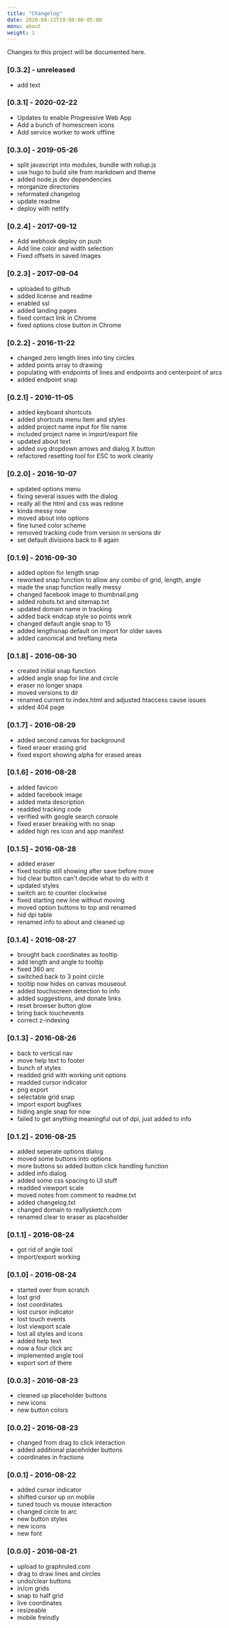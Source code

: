 ```yaml
---
title: "Changelog"
date: 2020-04-22T19:08:00-05:00
menu: about
weight: 1
---
```


Changes to this project will be documented here.

### [0.3.2] - unreleased

  * add text

### [0.3.1] - 2020-02-22

  * Updates to enable Progressive Web App
  * Add a bunch of homescreen icons
  * Add service worker to work offline

### [0.3.0] - 2019-05-26

  * split javascript into modules, bundle with rollup.js
  * use hugo to build site from markdown and theme
  * added node.js dev dependencies
  * reorganize directories
  * reformated changelog
  * update readme
  * deploy with netlify

### [0.2.4] - 2017-09-12

  * Add webhook deploy on push
  * Add line color and width selection
  * Fixed offsets in saved images

### [0.2.3] - 2017-09-04

  * uploaded to github
  * added license and readme
  * enabled ssl
  * added landing pages
  * fixed contact link in Chrome
  * fixed options close button in Chrome

### [0.2.2] - 2016-11-22

  * changed zero length lines into tiny circles
  * added points array to drawing
  * populating with endpoints of lines and endpoints and centerpoint of arcs
  * added endpoint snap

### [0.2.1] - 2016-11-05

  * added keyboard shortcuts
  * added shortcuts menu item and styles
  * added project name input for file name
  * included project name in import/export file
  * updated about text
  * added svg dropdown arrows and dialog X button
  * refactored resetting tool for ESC to work cleanly

### [0.2.0] - 2016-10-07

  * updated options menu
  * fixing several issues with the dialog
  * really all the html and css was redone
  * kinda messy now
  * moved about into options
  * fine tuned color scheme
  * removed tracking code from version in versions dir
  * set default divisions back to 8 again

### [0.1.9] - 2016-09-30

  * added option for length snap
  * reworked snap function to allow any combo of grid, length, angle
  * made the snap function really messy
  * changed facebook image to thumbnail.png
  * added robots.txt and sitemap.txt
  * updated domain name in tracking
  * added back endcap style so points work
  * changed default angle snap to 15
  * added lengthsnap default on import for older saves
  * added canonical and hreflang meta

### [0.1.8] - 2016-08-30

  * created initial snap function
  * added angle snap for line and circle
  * eraser no longer snaps
  * moved versions to dir
  * renamed current to index.html and adjusted htaccess cause issues
  * added 404 page

### [0.1.7] - 2016-08-29

  * added second canvas for background
  * fixed eraser erasing grid
  * fixed export showing alpha for erased areas

### [0.1.6] - 2016-08-28

  * added favicon
  * added facebook image
  * added meta description
  * readded tracking code
  * verified with google search console
  * fixed eraser breaking with no snap
  * added high res icon and app manifest

### [0.1.5] - 2016-08-28

  * added eraser
  * fixed tooltip still showing after save before move
  * hid clear button can't decide what to do with it
  * updated styles
  * switch arc to counter clockwise
  * fixed starting new line without moving
  * moved option buttons to top and renamed
  * hid dpi table
  * renamed info to about and cleaned up

### [0.1.4] - 2016-08-27

  * brought back coordinates as tooltip
  * add length and angle to tooltip
  * fixed 360 arc
  * switched back to 3 point circle
  * tooltip now hides on canvas mouseout
  * added touchscreen detection to info
  * added suggestions, and donate links
  * reset browser button glow
  * bring back touchevents
  * correct z-indexing

### [0.1.3] - 2016-08-26

  * back to vertical nav
  * move help text to footer
  * bunch of styles
  * readded grid with working unit options
  * readded cursor indicator
  * png export
  * selectable grid snap
  * import export bugfixes
  * hiding angle snap for now
  * failed to get anything meaningful out of dpi, just added to info

### [0.1.2] - 2016-08-25

  * added seperate options dialog
  * moved some buttons into options
  * more buttons so added button click handling function
  * added info dialog
  * added some css spacing to UI stuff
  * readded viewport scale
  * moved notes from comment to readme.txt
  * added changelog.txt
  * changed domain to reallysketch.com
  * renamed clear to eraser as placeholder

### [0.1.1] - 2016-08-24

  * got rid of angle tool
  * import/export working

### [0.1.0] - 2016-08-24

  * started over from scratch
  * lost grid
  * lost coordinates
  * lost cursor indicator
  * lost touch events
  * lost viewport scale
  * lost all styles and icons
  * added help text
  * now a four click arc
  * implemented angle tool
  * export sort of there

### [0.0.3] - 2016-08-23

  * cleaned up placeholder buttons
  * new icons
  * new button colors

### [0.0.2] - 2016-08-23

  * changed from drag to click interaction
  * added additional placeholder buttons
  * coordinates in fractions

### [0.0.1] - 2016-08-22

  * added cursor indicator
  * shifted cursor up on mobile
  * tuned touch vs mouse interaction
  * changed circle to arc
  * new button styles
  * new icons
  * new font

### [0.0.0] - 2016-08-21

  * upload to graphruled.com
  * drag to draw lines and circles
  * undo/clear buttons
  * in/cm grids
  * snap to half grid
  * live coordinates
  * resizeable
  * mobile freindly